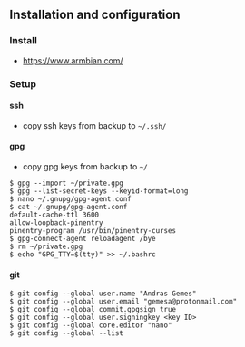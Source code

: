## Installation and configuration

### Install

- https://www.armbian.com/

### Setup

#### ssh

- copy ssh keys from backup to `~/.ssh/`

#### gpg

- copy gpg keys from backup to `~/`

```
$ gpg --import ~/private.gpg
$ gpg --list-secret-keys --keyid-format=long
$ nano ~/.gnupg/gpg-agent.conf
$ cat ~/.gnupg/gpg-agent.conf
default-cache-ttl 3600
allow-loopback-pinentry
pinentry-program /usr/bin/pinentry-curses
$ gpg-connect-agent reloadagent /bye
$ rm ~/private.gpg
$ echo "GPG_TTY=$(tty)" >> ~/.bashrc
```

#### git

```
$ git config --global user.name "Andras Gemes"
$ git config --global user.email "gemesa@protonmail.com"
$ git config --global commit.gpgsign true
$ git config --global user.signingkey <key ID>
$ git config --global core.editor "nano"
$ git config --global --list
```
